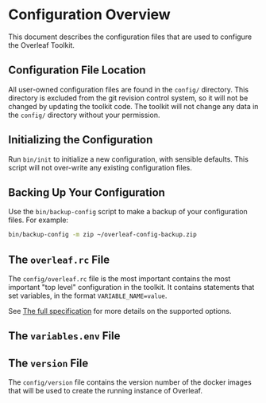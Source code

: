 # Configuration Overview

This document describes the configuration files that are used to configure the Overleaf Toolkit.


## Configuration File Location

All user-owned configuration files are found in the `config/` directory.
This directory is excluded from the git revision control system, so it will not be changed by updating the toolkit code. The toolkit will not change any data in the `config/` directory without your permission.


## Initializing the Configuration

Run `bin/init` to initialize a new configuration, with sensible defaults.
This script will not over-write any existing configuration files.


## Backing Up Your Configuration

Use the `bin/backup-config` script to make a backup of your configuration files.
For example: 

```sh
bin/backup-config -m zip ~/overleaf-config-backup.zip
```


## The `overleaf.rc` File

The `config/overleaf.rc` file is the most important contains the most important "top level" configuration in the toolkit. It contains statements that set variables, in the format `VARIABLE_NAME=value`.


See [The full specification](./overleaf-rc.md) for more details on the supported options. 


## The `variables.env` File




## The `version` File

The `config/version` file contains the version number of the docker images that will be used to create the running instance of Overleaf.
